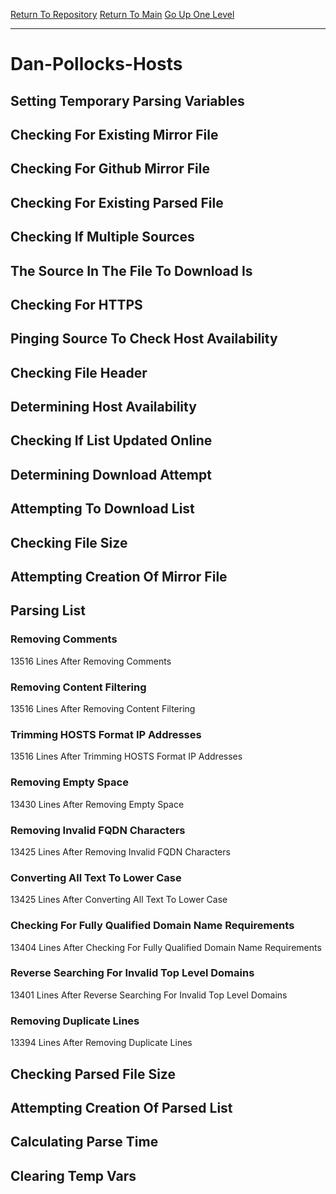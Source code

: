 [Return To Repository](https://github.com/deathbybandaid/piholeparser/)
[Return To Main](https://github.com/deathbybandaid/piholeparser/blob/master/RecentRunLogs/Mainlog.md)
[Go Up One Level](https://github.com/deathbybandaid/piholeparser/blob/master/RecentRunLogs/TopLevelScripts/30-Processing-External-Blacklists.md)
____________________________________
# Dan-Pollocks-Hosts
## Setting Temporary Parsing Variables
## Checking For Existing Mirror File
## Checking For Github Mirror File
## Checking For Existing Parsed File
## Checking If Multiple Sources
## The Source In The File To Download Is
## Checking For HTTPS
## Pinging Source To Check Host Availability
## Checking File Header
## Determining Host Availability
## Checking If List Updated Online
## Determining Download Attempt
## Attempting To Download List
## Checking File Size
## Attempting Creation Of Mirror File
## Parsing List
### Removing Comments
13516 Lines After Removing Comments
### Removing Content Filtering
13516 Lines After Removing Content Filtering
### Trimming HOSTS Format IP Addresses
13516 Lines After Trimming HOSTS Format IP Addresses
### Removing Empty Space
13430 Lines After Removing Empty Space
### Removing Invalid FQDN Characters
13425 Lines After Removing Invalid FQDN Characters
### Converting All Text To Lower Case
13425 Lines After Converting All Text To Lower Case
### Checking For Fully Qualified Domain Name Requirements
13404 Lines After Checking For Fully Qualified Domain Name Requirements
### Reverse Searching For Invalid Top Level Domains
13401 Lines After Reverse Searching For Invalid Top Level Domains
### Removing Duplicate Lines
13394 Lines After Removing Duplicate Lines
## Checking Parsed File Size
## Attempting Creation Of Parsed List
## Calculating Parse Time
## Clearing Temp Vars
